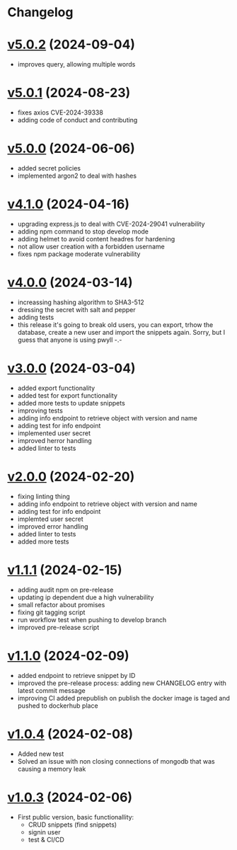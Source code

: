 # Changelog

# [v5.0.2](https://github.com/carvilsi/pwyll/releases/tag/v5.0.2) (2024-09-04)

- improves query, allowing multiple words

# [v5.0.1](https://github.com/carvilsi/pwyll/releases/tag/v5.0.1) (2024-08-23)

- fixes axios CVE-2024-39338
- adding code of conduct and contributing

# [v5.0.0](https://github.com/carvilsi/pwyll/releases/tag/v5.0.0) (2024-06-06)

- added secret policies
- implemented argon2 to deal with hashes

# [v4.1.0](https://github.com/carvilsi/pwyll/releases/tag/v4.1.0) (2024-04-16)

- upgrading express.js to deal with CVE-2024-29041 vulnerability
- adding npm command to stop develop mode
- adding helmet to avoid content headres for hardening
- not allow user creation with a forbidden username
- fixes npm package moderate vulnerability

# [v4.0.0](https://github.com/carvilsi/pwyll/releases/tag/v4.0.0) (2024-03-14)

- increassing hashing algorithm to SHA3-512 
- dressing the secret with salt and pepper 
- adding tests
- this release it's going to break old users, you can export, trhow the database, create a new user and import the snippets again. Sorry, but I guess that anyone is using pwyll -.-

# [v3.0.0](https://github.com/carvilsi/pwyll/releases/tag/v3.0.0) (2024-03-04)

- added export functionality 
- added test for export functionality
- added more tests to update snippets
- improving tests
- adding info endpoint to retrieve object with version and name 
- adding test for info endpoint
- implemented user secret 
- improved herror handling 
- added linter to tests

# [v2.0.0](https://github.com/carvilsi/pwyll/releases/tag/v2.0.0) (2024-02-20)

- fixing linting thing
- adding info endpoint to retrieve object with version and name
- adding test for info endpoint
- implemted user secret 
- improved error handling 
- added linter to tests 
- added more tests

# [v1.1.1](https://github.com/carvilsi/pwyll/releases/tag/v1.1.1) (2024-02-15)

- adding audit npm on pre-release
- updating ip dependent due a high vulnerability
- small refactor about promises
- fixing git tagging script
- run workflow test when pushing to develop branch
- improved pre-release script

# [v1.1.0](https://github.com/carvilsi/pwyll/releases/tag/v1.1.0) (2024-02-09)

- added endpoint to retrieve snippet by ID
- improved the pre-release process: adding new CHANGELOG entry with latest commit message
- improving CI added prepublish on publish the docker image is taged and pushed to dockerhub place 

# [v1.0.4](https://github.com/carvilsi/pwyll/releases/tag/v1.0.4) (2024-02-08)

- Added new test
- Solved an issue with non closing connections of mongodb that was causing a memory leak 

# [v1.0.3](https://github.com/carvilsi/pwyll/releases/tag/v1.0.3) (2024-02-06)

- First public version, basic functionallity:
    - CRUD snippets (find snippets)
    - signin user
    - test & CI/CD

